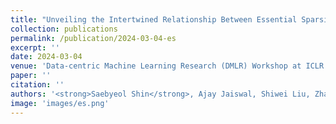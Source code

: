 ```yaml
---
title: "Unveiling the Intertwined Relationship Between Essential Sparsity and Robustness in Large Pre-trained Models"
collection: publications
permalink: /publication/2024-03-04-es
excerpt: ''
date: 2024-03-04
venue: 'Data-centric Machine Learning Research (DMLR) Workshop at ICLR'
paper: ''
citation: ''
authors: '<strong>Saebyeol Shin</strong>, Ajay Jaiswal, Shiwei Liu, Zhangyang Wang'
image: 'images/es.png'
---
```

